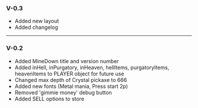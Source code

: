 ### V-0.3
* Added new layout
* Added changelog
---

### V-0.2
* Added MineDown title and version number
* Added inHell, inPurgatory, inHeaven, hellItems, purgatoryItems, heavenItems to PLAYER object for future use
* Changed max depth of Crystal pickaxe to 666
* Added new fonts (Metal mania, Press start 2p)
* Removed 'gimmie money' debug button
* Added SELL options to store

